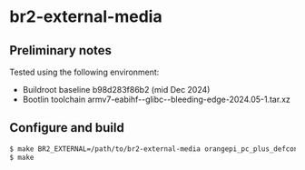 # br2-external-media

## Preliminary notes

Tested using the following environment:
* Buildroot baseline b98d283f86b2 (mid Dec 2024)
* Bootlin toolchain armv7-eabihf--glibc--bleeding-edge-2024.05-1.tar.xz

## Configure and build

```bash
$ make BR2_EXTERNAL=/path/to/br2-external-media orangepi_pc_plus_defconfig
$ make
```

